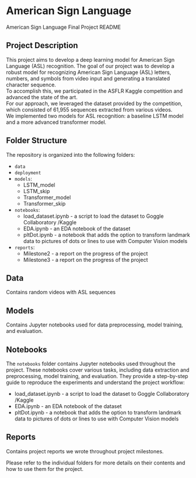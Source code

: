 # American Sign Language

American Sign Language Final Project README

## Project Description
This project aims to develop a deep learning model for American Sign Language (ASL) recognition.
The goal of our project was to develop a robust model for recognizing American Sign Language (ASL) letters, numbers, and symbols from video input and generating a translated character sequence.   
To accomplish this, we participated in the ASFLR Kaggle competition and advanced the state of the art.   
For our approach, we leveraged the dataset provided by the competition, which consisted of 61,955 sequences extracted from various videos.   
We implemented two models for ASL recognition: a baseline LSTM model and a more advanced transformer model.  

## Folder Structure
The repository is organized into the following folders:

- `data`
- `deployment`
- `models`:
    * LSTM_model 
    * LSTM_skip
    * Transformer_model
    * Transformer_skip
- `notebooks`:
    * load_dataset.ipynb - a script to load the dataset to Goggle Collaboratory /Kaggle
    * EDA.ipynb - an EDA notebook of the dataset
    * pltDot.ipynb - a notebook that adds the option to transform landmark data to pictures of dots or lines to use with Computer Vision models
- `reports`:
    * Milestone2 - a report on the progress of the project
    * Milestone3 - a report on the progress of the project

## Data
Contains random videos with ASL sequences

## Models
Contains Jupyter notebooks used for data preprocessing, model training, and evaluation.

## Notebooks
The `notebooks` folder contains Jupyter notebooks used throughout the project. These notebooks cover various tasks, including data extraction and preprocessing, model training, and evaluation. They provide a step-by-step guide to reproduce the experiments and understand the project workflow:
 * load_dataset.ipynb - a script to load the dataset to Goggle Collaboratory /Kaggle
 * EDA.ipynb - an EDA notebook of the dataset
 * pltDot.ipynb - a notebook that adds the option to transform landmark data to pictures of dots or lines to use with Computer Vision models


## Reports
Contains project reports we wrote throughout project milestones.

Please refer to the individual folders for more details on their contents and how to use them for the project.
